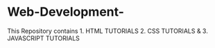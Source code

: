 # Web-Development-
This Repository contains 1. HTML TUTORIALS 2. CSS TUTORIALS &amp; 3. JAVASCRIPT TUTORIALS
